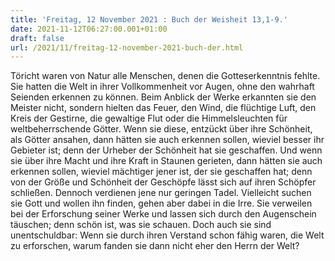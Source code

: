 ```yaml
---
title: 'Freitag, 12 November 2021 : Buch der Weisheit 13,1-9.'
date: 2021-11-12T06:27:00.001+01:00
draft: false
url: /2021/11/freitag-12-november-2021-buch-der.html
---
```


Töricht waren von Natur alle Menschen, denen die Gotteserkenntnis fehlte. Sie hatten die Welt in ihrer Vollkommenheit vor Augen, ohne den wahrhaft Seienden erkennen zu können. Beim Anblick der Werke erkannten sie den Meister nicht, sondern hielten das Feuer, den Wind, die flüchtige Luft, den Kreis der Gestirne, die gewaltige Flut oder die Himmelsleuchten für weltbeherrschende Götter. Wenn sie diese, entzückt über ihre Schönheit, als Götter ansahen, dann hätten sie auch erkennen sollen, wieviel besser ihr Gebieter ist; denn der Urheber der Schönheit hat sie geschaffen. Und wenn sie über ihre Macht und ihre Kraft in Staunen gerieten, dann hätten sie auch erkennen sollen, wieviel mächtiger jener ist, der sie geschaffen hat; denn von der Größe und Schönheit der Geschöpfe lässt sich auf ihren Schöpfer schließen. Dennoch verdienen jene nur geringen Tadel. Vielleicht suchen sie Gott und wollen ihn finden, gehen aber dabei in die Irre. Sie verweilen bei der Erforschung seiner Werke und lassen sich durch den Augenschein täuschen; denn schön ist, was sie schauen. Doch auch sie sind unentschuldbar: Wenn sie durch ihren Verstand schon fähig waren, die Welt zu erforschen, warum fanden sie dann nicht eher den Herrn der Welt?